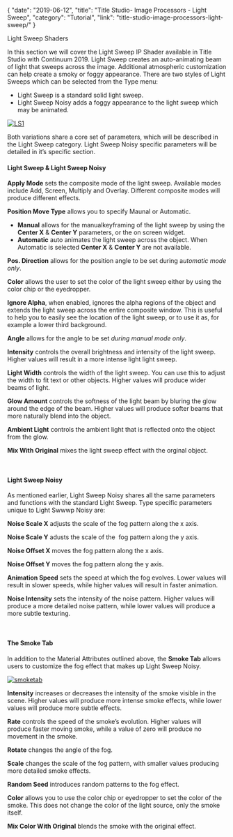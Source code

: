 {
"date": "2019-06-12",
"title": "Title Studio- Image Processors - Light Sweep",
"category": "Tutorial",
"link": "title-studio-image-processors-light-sweep/"
}

 Light Sweep Shaders


In this section we will cover the Light Sweep IP Shader available in Title Studio with Continuum 2019. Light Sweep creates an auto-animating beam of light that sweeps across the image. Additional atmospheric customization can help create a smoky or foggy appearance. There are two styles of Light Sweeps which can be selected from the Type menu:


* Light Sweep is a standard solid light sweep.
* Light Sweep Noisy adds a foggy appearance to the light sweep which may be animated.


[![LS1](https://borisfx-com-res.cloudinary.com/image/upload//documentation/continuum/uploads/2018/11/LS1.jpg)](https://borisfx-com-res.cloudinary.com/image/upload//documentation/continuum/uploads/2018/11/LS1.jpg)


Both variations share a core set of parameters, which will be described in the Light Sweep category. Light Sweep Noisy specific parameters will be detailed in it’s specific section.


#### Light Sweep & Light Sweep Noisy


**Apply Mode** sets the composite mode of the light sweep. Available modes include Add, Screen, Multiply and Overlay. Different composite modes will produce different effects.


**Position Move Type** allows you to specify Maunal or Automatic.


* **Manual** allows for the manualkeyframing of the light sweep by using the **Center X** & **Center Y** parameters, or the on screen widget.
* **Automatic** auto animates the light sweep across the object. When Automatic is selected **Center X** & **Center Y** are not available.


**Pos. Direction** allows for the position angle to be set during a*utomatic mode only*.


**Color** allows the user to set the color of the light sweep either by using the color chip or the eyedropper.


**Ignore Alpha**, when enabled, ignores the alpha regions of the object and extends the light sweep across the entire composite window. This is useful to help you to easily see the location of the light sweep, or to use it as, for example a lower third background.


**Angle** allows for the angle to be set *during manual mode only*.


**Intensity** controls the overall brightness and intensity of the light sweep. Higher values will result in a more intense light light sweep.


**Light Width** controls the width of the light sweep. You can use this to adjust the width to fit text or other objects. Higher values will produce wider beams of light.


**Glow Amount** controls the softness of the light beam by bluring the glow around the edge of the beam. Higher values will produce softer beams that more naturally blend into the object.


**Ambient Light** controls the ambient light that is reflected onto the object from the glow.


**Mix With Original** mixes the light sweep effect with the orginal object.


 


#### Light Sweep Noisy


As mentioned earlier, Light Sweep Noisy shares all the same parameters and functions with the standard Light Sweep. Type specific parameters unique to Light Swwwp Noisy are:


**Noise Scale X** adjusts the scale of the fog pattern along the x axis.


**Noise Scale Y** adusts the scale of the  fog pattern along the y axis.


**Noise Offset X** moves the fog pattern along the x axis.


**Noise Offset Y** moves the fog pattern along the y axis.


**Animation Speed** sets the speed at which the fog evolves. Lower values will result in slower speeds, while higher values will result in faster animation.


**Noise Intensity** sets the intensity of the noise pattern. Higher values will produce a more detailed noise pattern, while lower values will produce a more subtle texturing.


 


#### The Smoke Tab


In addition to the Material Attributes outlined above, the **Smoke Tab** allows users to customize the fog effect that makes up Light Sweep Noisy.


[![smoketab](https://borisfx-com-res.cloudinary.com/image/upload//documentation/continuum/uploads/2018/11/smoketab.png)](https://borisfx-com-res.cloudinary.com/image/upload//documentation/continuum/uploads/2018/11/smoketab.png)


**Intensity** increases or decreases the intensity of the smoke visible in the scene. Higher values will produce more intense smoke effects, while lower values will produce more subtle effects.


**Rate** controls the speed of the smoke’s evolution. Higher values will produce faster moving smoke, while a value of zero will produce no movement in the smoke.


**Rotate** changes the angle of the fog.


**Scale** changes the scale of the fog pattern, with smaller values producing more detailed smoke effects.


**Random Seed** introduces random patterns to the fog effect.


**Color** allows you to use the color chip or eyedropper to set the color of the smoke. This does not change the color of the light source, only the smoke itself.


**Mix Color With Original** blends the smoke with the original effect.



